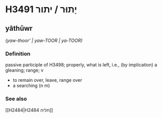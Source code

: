 # H3491 יָתוּר / יתור

## yâthûwr

_(yaw-thoor' | yaw-TOOR | ya-TOOR)_

### Definition

passive participle of H3498; properly, what is left, i.e., (by implication) a gleaning; range; v

- to remain over, leave, range over
- a searching (n m)

### See also

[[H2484|H2484 חליה]]
